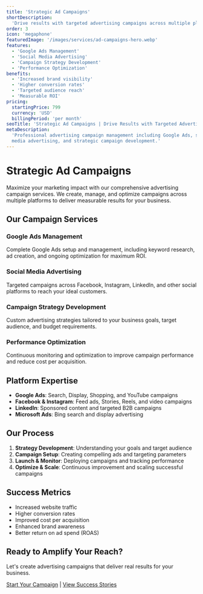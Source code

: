 ```yaml
---
title: 'Strategic Ad Campaigns'
shortDescription:
  'Drive results with targeted advertising campaigns across multiple platforms.'
order: 3
icon: 'megaphone'
featuredImage: '/images/services/ad-campaigns-hero.webp'
features:
  - 'Google Ads Management'
  - 'Social Media Advertising'
  - 'Campaign Strategy Development'
  - 'Performance Optimization'
benefits:
  - 'Increased brand visibility'
  - 'Higher conversion rates'
  - 'Targeted audience reach'
  - 'Measurable ROI'
pricing:
  startingPrice: 799
  currency: 'USD'
  billingPeriod: 'per month'
seoTitle: 'Strategic Ad Campaigns | Drive Results with Targeted Advertising'
metaDescription:
  'Professional advertising campaign management including Google Ads, social
  media advertising, and strategic campaign development.'
---
```


# Strategic Ad Campaigns

Maximize your marketing impact with our comprehensive advertising campaign
services. We create, manage, and optimize campaigns across multiple platforms to
deliver measurable results for your business.

## Our Campaign Services

### Google Ads Management

Complete Google Ads setup and management, including keyword research, ad
creation, and ongoing optimization for maximum ROI.

### Social Media Advertising

Targeted campaigns across Facebook, Instagram, LinkedIn, and other social
platforms to reach your ideal customers.

### Campaign Strategy Development

Custom advertising strategies tailored to your business goals, target audience,
and budget requirements.

### Performance Optimization

Continuous monitoring and optimization to improve campaign performance and
reduce cost per acquisition.

## Platform Expertise

- **Google Ads**: Search, Display, Shopping, and YouTube campaigns
- **Facebook & Instagram**: Feed ads, Stories, Reels, and video campaigns
- **LinkedIn**: Sponsored content and targeted B2B campaigns
- **Microsoft Ads**: Bing search and display advertising

## Our Process

1. **Strategy Development**: Understanding your goals and target audience
2. **Campaign Setup**: Creating compelling ads and targeting parameters
3. **Launch & Monitor**: Deploying campaigns and tracking performance
4. **Optimize & Scale**: Continuous improvement and scaling successful campaigns

## Success Metrics

- Increased website traffic
- Higher conversion rates
- Improved cost per acquisition
- Enhanced brand awareness
- Better return on ad spend (ROAS)

## Ready to Amplify Your Reach?

Let's create advertising campaigns that deliver real results for your business.

[Start Your Campaign](/contact) | [View Success Stories](/case-studies)
